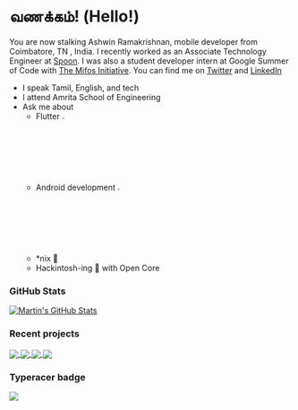 # வணக்கம்! (Hello!)

You are now stalking Ashwin Ramakrishnan, mobile developer from Coimbatore, TN , India. I recently worked as an Associate Technology Engineer at [Spoon](https://spoon.money). I was also a student developer intern at Google Summer of Code with [The Mifos Initiative](https://www.github.com/openMF). You can find me on [Twitter][1] and [LinkedIn][2]
- I speak Tamil, English, and tech 
- I attend Amrita School of Engineering
- Ask me about 
	- Flutter <img src="https://img.icons8.com/color/48/000000/flutter.png" width=3%>
	- Android development <img src="https://img.icons8.com/fluent/48/000000/android-os.png" width=3%>
	- *nix :penguin:
	- Hackintosh-ing :apple: with Open Core

### GitHub Stats

<a href="https://github.com/ashwinkey04">
  <img align="center" src="https://github-readme-stats.vercel.app/api?username=ashwinkey04&show_icons=true&line_height=27&count_private=true&title_color=ffffff&text_color=c9cacc&icon_color=2bbc8a&bg_color=1d1f21" alt="Martin's GitHub Stats" />
</a>

### Recent projects

<a href="https://github.com/raag-music/raag">
  <img align="center" src="https://github-readme-stats.vercel.app/api/pin/?username=raag-music&repo=raag&title_color=ffffff&text_color=c9cacc&icon_color=2bbc8a&bg_color=1d1f21" />
</a>

<a href="https://github.com/ashwinkey04/lorax">
  <img align="center" src="https://github-readme-stats.vercel.app/api/pin/?username=ashwinkey04&repo=lorax&title_color=ffffff&text_color=c9cacc&icon_color=2bbc8a&bg_color=1d1f21" />
</a>

<a href="https://github.com/ashwinkey04/mifos-mobile">
  <img align="center" src="https://github-readme-stats.vercel.app/api/pin/?username=ashwinkey04&repo=mifos-mobile&title_color=ffffff&text_color=c9cacc&icon_color=2bbc8a&bg_color=1d1f21" />
</a>    

<a href="https://github.com/ashwinkey04/oc-efi">
  <img align="center" src="https://github-readme-stats.vercel.app/api/pin/?username=ashwinkey04&repo=oc-efi&title_color=ffffff&text_color=c9cacc&icon_color=2bbc8a&bg_color=1d1f21" />
</a>    

### Typeracer badge
<a href="https://data.typeracer.com/pit/profile?user=ashwinkey04&ref=badge" target="_top"><img src="https://data.typeracer.com/misc/badge?user=ashwinkey04" border="0" /></a>

[1.1]: http://i.imgur.com/tXSoThF.png (@ashwinkey04)
[2.1]: http://i.imgur.com/0o48UoR.png (github icon with padding)

<!-- icons without padding -->

[1.2]: http://i.imgur.com/wWzX9uB.png (twitter icon without padding)
[2.2]: http://i.imgur.com/9I6NRUm.png (github icon without padding)
[3.2]: https://raw.githubusercontent.com/MartinHeinz/MartinHeinz/master/linkedin-3-16.png (LinkedIn icon without padding)


<!-- links to your social media accounts -->

[1]: https://twitter.com/ashwinkey04
[2]: https://www.linkedin.com/in/ashwinkey04/
